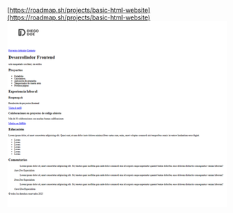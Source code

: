 
 
[https://roadmap.sh/projects/basic-html-website](https://roadmap.sh/projects/basic-html-website)
  ![Imagen de captura resultado](capture.png)














